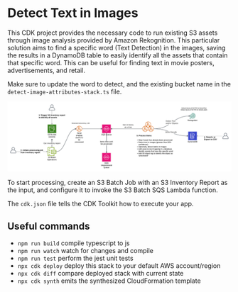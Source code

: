 # Detect Text in Images

This CDK project provides the necessary code to run existing S3 assets through image analysis provided by Amazon Rekognition. This particular solution aims to find a specific word (Text Detection) in the images, saving the results in a DynamoDB table to easily identify all the assets that contain that specific word. This can be useful for finding text in movie posters, advertisements, and retail.

Make sure to update the word to detect, and the existing bucket name in the `detect-image-attributes-stack.ts` file.

![Architecture](./architecture.png)

To start processing, create an S3 Batch Job with an S3 Inventory Report as the input, and configure it to invoke the S3 Batch SQS Lambda function.

The `cdk.json` file tells the CDK Toolkit how to execute your app.

## Useful commands

* `npm run build`   compile typescript to js
* `npm run watch`   watch for changes and compile
* `npm run test`    perform the jest unit tests
* `npx cdk deploy`  deploy this stack to your default AWS account/region
* `npx cdk diff`    compare deployed stack with current state
* `npx cdk synth`   emits the synthesized CloudFormation template
